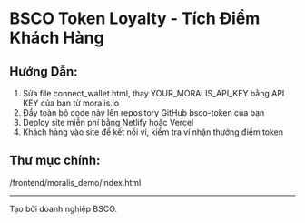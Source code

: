 
# BSCO Token Loyalty - Tích Điểm Khách Hàng

## Hướng Dẫn:
1. Sửa file connect_wallet.html, thay YOUR_MORALIS_API_KEY bằng API KEY của bạn từ moralis.io
2. Đẩy toàn bộ code này lên repository GitHub bsco-token của bạn
3. Deploy site miễn phí bằng Netlify hoặc Vercel
4. Khách hàng vào site để kết nối ví, kiểm tra ví nhận thưởng điểm token

## Thư mục chính:
/frontend/moralis_demo/index.html

---
Tạo bởi doanh nghiệp BSCO.

